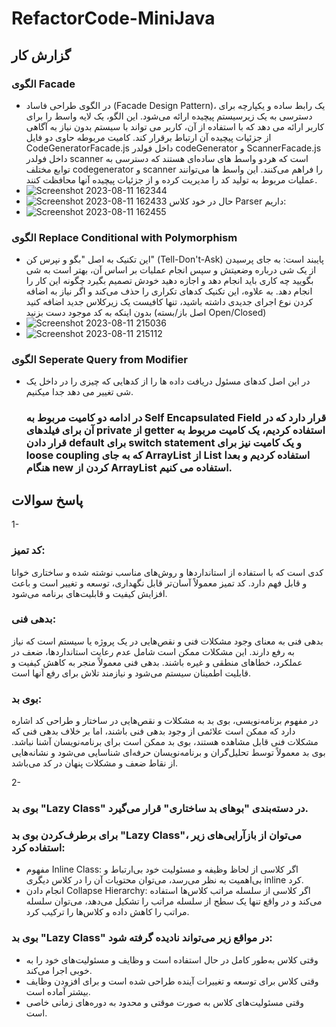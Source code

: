 # RefactorCode-MiniJava

## گزارش کار
### الگوی Facade
- در الگوی طراحی فاساد (Facade Design Pattern)، یک رابط ساده و یکپارچه برای دسترسی به یک زیرسیستم پیچیده ارائه می‌شود. این الگو، یک لایه واسط را برای کاربر ارائه می دهد که با استفاده از آن، کاربر می تواند با سیستم بدون نیاز به آگاهی از جزئیات پیچیده آن ارتباط برقرار کند. کامیت مربوطه حاوی دو فایل CodeGeneratorFacade.js داخل فولدر codeGenerator و ScannerFacade.js داخل فولدر scanner است که هردو واسط های ساده‌ای هستند که دسترسی به توابع مختلف  codegenerator و scanner را فراهم می‌کنند. این واسط ها می‌توانند عملیات مربوط به تولید کد را مدیریت کرده و از جزئیات پیچیده آنها محافظت کنند.
- ![Screenshot 2023-08-11 162344](https://github.com/royaghavami/RefactorCode-MiniJava/assets/59202308/e449fa2f-3651-4f41-a88b-ffc455e0f42a)
- ![Screenshot 2023-08-11 162433](https://github.com/royaghavami/RefactorCode-MiniJava/assets/59202308/1a345287-8d02-490a-96c6-af0bcbd59dfd)
حال در خود کلاس Parser داریم:
- ![Screenshot 2023-08-11 162455](https://github.com/royaghavami/RefactorCode-MiniJava/assets/59202308/edb4dd0a-6401-4161-a668-02c27d679179)

### الگوی Replace Conditional with Polymorphism
- این تکنیک به اصل "بگو و نپرس کن" (Tell-Don't-Ask) پایبند است: به جای پرسیدن از یک شی درباره وضعیتش و سپس انجام عملیات بر اساس آن، بهتر است به شی بگویید چه کاری باید انجام دهد و اجازه دهید خودش تصمیم بگیرد چگونه این کار را انجام دهد. به علاوه، این تکنیک کدهای تکراری را حذف می‌کند و اگر نیاز به اضافه کردن نوع اجرای جدیدی داشته باشید، تنها کافیست یک زیرکلاس جدید اضافه کنید بدون اینکه به کد موجود دست بزنید (اصل باز/بسته Open/Closed)
- ![Screenshot 2023-08-11 215036](https://github.com/royaghavami/RefactorCode-MiniJava/assets/59202308/3f8931d9-eb68-4197-bc94-afeea267465f)
- ![Screenshot 2023-08-11 215112](https://github.com/royaghavami/RefactorCode-MiniJava/assets/59202308/fd65c4d1-690a-488f-b689-de6619f0ac78)

### الگوی Seperate Query from Modifier
- در این اصل کدهای مسئول دریافت داده ها را از کدهایی که چیزی را در داخل یک شی تغییر می دهد جدا میکنیم.

  ### در ادامه دو کامیت مربوط به Self Encapsulated Field قرار دارد که در آن برای فیلدهای private از getter استفاده کردیم، یک کامیت مربوط به قرار دادن default برای switch statement و یک کامیت نیز برای loose coupling که به جای ArrayList از List استفاده کردیم و بعدا هنگام new کردن از ArrayList استفاده می کنیم.
  



## پاسخ سوالات
1- 
### کد تمیز: 
کدی است که با استفاده از استانداردها و روش‌های مناسب نوشته شده و ساختاری خوانا و قابل فهم دارد. کد تمیز معمولاً آسان‌تر قابل نگهداری، توسعه و تغییر است و باعث افزایش کیفیت و قابلیت‌های برنامه می‌شود.

### بدهی فنی: 
بدهی فنی به معنای وجود مشکلات فنی و نقص‌هایی در یک پروژه یا سیستم است که نیاز به رفع دارند. این مشکلات ممکن است شامل عدم رعایت استانداردها، ضعف در عملکرد، خطاهای منطقی و غیره باشند. بدهی فنی معمولاً منجر به کاهش کیفیت و قابلیت اطمینان سیستم می‌شود و نیازمند تلاش برای رفع آنها است.

### بوی بد: 
در مفهوم برنامه‌نویسی، بوی بد به مشکلات و نقص‌هایی در ساختار و طراحی کد اشاره دارد که ممکن است علائمی از وجود بدهی فنی باشند، اما بر خلاف بدهی فنی که مشکلات فنی قابل مشاهده هستند، بوی بد ممکن است برای برنامه‌نویسان آشنا نباشد. بوی بد معمولاً توسط تحلیل‌گران و برنامه‌نویسان حرفه‌ای شناسایی می‌شود و نشانه‌هایی از نقاط ضعف و مشکلات پنهان در کد می‌باشد.

2- 
### بوی بد "Lazy Class" در دسته‌بندی "بوهای بد ساختاری" قرار می‌گیرد.
### برای برطرف‌کردن بوی بد "Lazy Class"، می‌توان از بازآرایی‌های زیر استفاده کرد:
-	مفهوم Inline Class: اگر کلاسی از لحاظ وظیفه و مسئولیت خود بی‌ارتباط و بی‌اهمیت به نظر می‌رسد، می‌توان محتویات آن را در کلاس دیگری inline کرد.
-	انجام دادن Collapse Hierarchy: اگر کلاسی از سلسله مراتب کلاس‌ها استفاده می‌کند و در واقع تنها یک سطح از سلسله مراتب را تشکیل می‌دهد، می‌توان سلسله مراتب را کاهش داده و کلاس‌ها را ترکیب کرد.
### بوی بد "Lazy Class" در مواقع زیر می‌تواند نادیده گرفته شود:
-	وقتی کلاس به‌طور کامل در حال استفاده است و وظایف و مسئولیت‌های خود را به خوبی اجرا می‌کند.
-	وقتی کلاس برای توسعه و تغییرات آینده طراحی شده است و برای افزودن وظایف بیشتر آماده است.
-	وقتی مسئولیت‌های کلاس به صورت موقتی و محدود به دوره‌های زمانی خاصی است.
